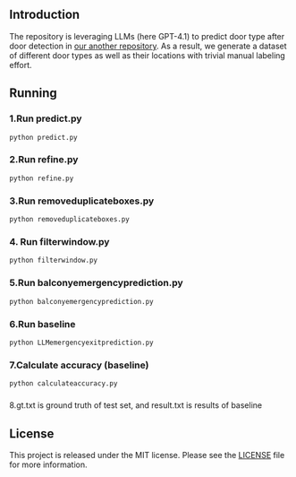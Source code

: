 ## Introduction
The repository is leveraging LLMs (here GPT-4.1) to predict door type after door detection in [our another repository](https://github.com/lichengzhanguom/Co-DETR/tree/own).
As a result, we generate a dataset of different door types as well as their locations with trivial manual labeling effort.

## Running
### 1.Run predict.py
```shell
python predict.py
```
### 2.Run refine.py
```shell
python refine.py
```
### 3.Run removeduplicateboxes.py
```shell
python removeduplicateboxes.py
```
### 4. Run filterwindow.py
```shell
python filterwindow.py
```
### 5.Run balconyemergencyprediction.py
```shell
python balconyemergencyprediction.py
```
### 6.Run baseline
```shell
python LLMemergencyexitprediction.py
```
### 7.Calculate accuracy (baseline)
```shell
python calculateaccuracy.py
```
### 
8.gt.txt is ground truth of test set, and result.txt is results of baseline

## License

This project is released under the MIT license. Please see the [LICENSE](LICENSE) file for more information.
